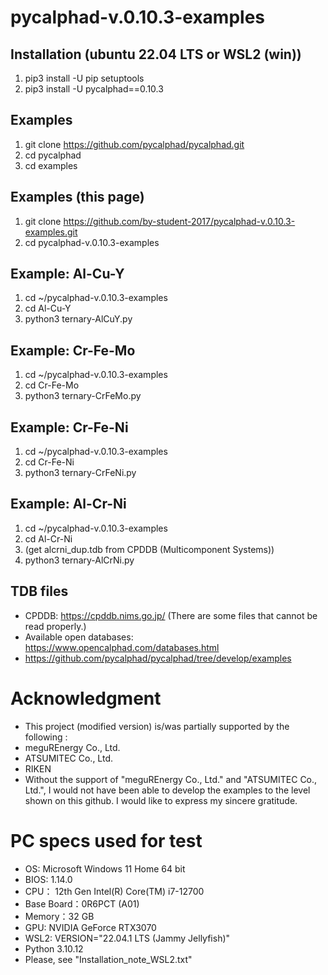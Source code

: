 # pycalphad-v.0.10.3-examples


## Installation (ubuntu 22.04 LTS or WSL2 (win))
1. pip3 install -U pip setuptools
2. pip3 install -U pycalphad==0.10.3


## Examples
1. git clone https://github.com/pycalphad/pycalphad.git
2. cd pycalphad
3. cd examples


## Examples (this page)
1. git clone https://github.com/by-student-2017/pycalphad-v.0.10.3-examples.git
2. cd pycalphad-v.0.10.3-examples


## Example: Al-Cu-Y
1. cd ~/pycalphad-v.0.10.3-examples
2. cd Al-Cu-Y
3. python3 ternary-AlCuY.py


## Example: Cr-Fe-Mo
1. cd ~/pycalphad-v.0.10.3-examples
2. cd Cr-Fe-Mo
3. python3 ternary-CrFeMo.py


## Example: Cr-Fe-Ni
1. cd ~/pycalphad-v.0.10.3-examples
2. cd Cr-Fe-Ni
3. python3 ternary-CrFeNi.py


## Example: Al-Cr-Ni
1. cd ~/pycalphad-v.0.10.3-examples
2. cd Al-Cr-Ni
3. (get alcrni_dup.tdb from CPDDB (Multicomponent Systems))
4. python3 ternary-AlCrNi.py


## TDB files
- CPDDB: https://cpddb.nims.go.jp/ (There are some files that cannot be read properly.)
- Available open databases: https://www.opencalphad.com/databases.html
-   https://github.com/pycalphad/pycalphad/tree/develop/examples


Acknowledgment
=======
- This project (modified version) is/was partially supported by the following :
- meguREnergy Co., Ltd.
- ATSUMITEC Co., Ltd.
- RIKEN
- Without the support of "meguREnergy Co., Ltd." and "ATSUMITEC Co., Ltd.", I would not have been able to develop the examples to the level shown on this github. I would like to express my sincere gratitude. 


PC specs used for test
=======
+ OS: Microsoft Windows 11 Home 64 bit
+ BIOS: 1.14.0
+ CPU： 12th Gen Intel(R) Core(TM) i7-12700
+ Base Board：0R6PCT (A01)
+ Memory：32 GB
+ GPU: NVIDIA GeForce RTX3070
+ WSL2: VERSION="22.04.1 LTS (Jammy Jellyfish)"
+ Python 3.10.12
+ Please, see "Installation_note_WSL2.txt"
